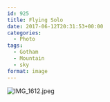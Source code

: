 ```yaml
---
id: 925
title: Flying Solo
date: 2017-06-12T20:31:53+00:00
categories: 
  - Photo
tags:
  - Gotham
  - Mountain
  - sky
format: image
---
```

![IMG_1612.jpeg](https://claycarson.net/wp-content/uploads/2017/06/IMG_1612.jpeg)